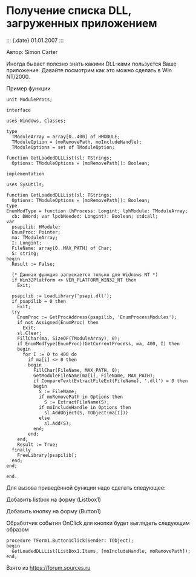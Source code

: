 Получение списка DLL, загруженных приложением
=============================================

::: {.date}
01.01.2007
:::

Автор: Simon Carter

Иногда бывает полезно знать какими DLL-ками пользуется Ваше приложение.
Давайте посмотрим как это можно сделать в Win NT/2000.

Пример функции

    unit ModuleProcs; 
     
    interface 
     
    uses Windows, Classes; 
     
    type 
      TModuleArray = array[0..400] of HMODULE; 
      TModuleOption = (moRemovePath, moIncludeHandle); 
      TModuleOptions = set of TModuleOption; 
     
    function GetLoadedDLLList(sl: TStrings; 
      Options: TModuleOptions = [moRemovePath]): Boolean; 
     
    implementation 
     
    uses SysUtils; 
     
    function GetLoadedDLLList(sl: TStrings; 
      Options: TModuleOptions = [moRemovePath]): Boolean; 
    type 
    EnumModType = function (hProcess: Longint; lphModule: TModuleArray; 
      cb: DWord; var lpcbNeeded: Longint): Boolean; stdcall; 
    var 
      psapilib: HModule; 
      EnumProc: Pointer; 
      ma: TModuleArray; 
      I: Longint; 
      FileName: array[0..MAX_PATH] of Char; 
      S: string; 
    begin 
      Result := False; 
     
      (* Данная функция запускается только для Widnows NT *) 
      if Win32Platform <> VER_PLATFORM_WIN32_NT then 
        Exit; 
     
      psapilib := LoadLibrary('psapi.dll'); 
      if psapilib = 0 then 
        Exit; 
      try 
        EnumProc := GetProcAddress(psapilib, 'EnumProcessModules'); 
        if not Assigned(EnumProc) then 
          Exit; 
        sl.Clear; 
        FillChar(ma, SizeOF(TModuleArray), 0); 
        if EnumModType(EnumProc)(GetCurrentProcess, ma, 400, I) then 
        begin 
          for I := 0 to 400 do 
            if ma[i] <> 0 then 
            begin 
              FillChar(FileName, MAX_PATH, 0); 
              GetModuleFileName(ma[i], FileName, MAX_PATH); 
              if CompareText(ExtractFileExt(FileName), '.dll') = 0 then 
              begin 
                S := FileName; 
                if moRemovePath in Options then 
                  S := ExtractFileName(S); 
                if moIncludeHandle in Options then 
                  sl.AddObject(S, TObject(ma[I])) 
                else 
                  sl.Add(S); 
              end; 
            end; 
        end; 
        Result := True; 
      finally 
        FreeLibrary(psapilib); 
      end; 
    end; 
     
    end. 

Для вызова приведённой функции надо сделать следующее:

Добавить listbox на форму (Listbox1)

Добавить кнопку на форму (Button1)

Обработчик события OnClick для кнопки будет выглядеть следующим образом

    procedure TForm1.Button1Click(Sender: TObject); 
    begin 
      GetLoadedDLLList(ListBox1.Items, [moIncludeHandle, moRemovePath]); 
    end; 

Взято из <https://forum.sources.ru>
